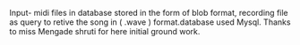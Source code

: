 Input- midi files in database stored in the form of blob format,
recording file as query to retive the song in ( .wave ) format.database used Mysql.
Thanks to miss Mengade shruti for here initial ground work. 
